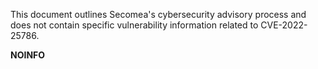 This document outlines Secomea's cybersecurity advisory process and does not contain specific vulnerability information related to CVE-2022-25786.

**NOINFO**